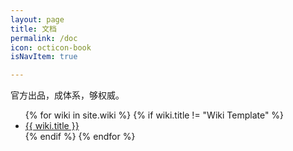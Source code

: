 ```yaml
---
layout: page
title: 文档
permalink: /doc
icon: octicon-book
isNavItem: true

---
```

官方出品，成体系，够权威。

<ul class="listing">
{% for wiki in site.wiki %}
{% if wiki.title != "Wiki Template" %}
<li class="listing-item"><a href="{{ site.url }}{{ wiki.url }}">{{ wiki.title }}</a></li>
{% endif %}
{% endfor %}
</ul>